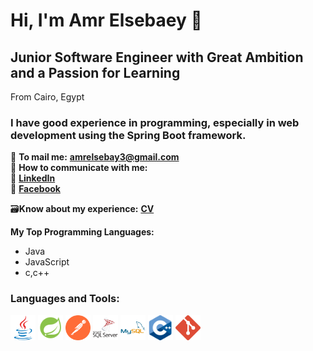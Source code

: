 # Hi, I'm Amr Elsebaey 👋
## Junior Software Engineer with Great Ambition and a Passion for Learning
From Cairo, Egypt

### I have good experience in programming, especially in web development using the Spring Boot framework.

📧 **To mail me:** **[amrelsebay3@gmail.com](mailto:amrelsebay3@gmail.com)**  
📧 **How to communicate with me:**  
🔗 **[LinkedIn](https://www.linkedin.com/in/amr-elsebaey/)**  
🔗 **[Facebook](https://www.facebook.com/amrelseba3y.1999)**  

🗃️**Know about my experience:** **[CV](https://drive.google.com/file/d/14cMUCDrSslieqfjamkO6yU5lx-osVj97/view?usp=sharing)**

**My Top Programming Languages:**
- Java  
- JavaScript
- c,c++

### Languages and Tools:
<p>
  <img src="icons/java-original.svg" alt="Java"  width="40" height="40"/>
    <img src="icons/icons8-spring-boot.svg" alt="Spring Boot"  width="40" height="40"/>
    <img src="icons/postman-icon-svgrepo-com.svg" alt="Postman"  width="40" height="40" />
    <img src="icons/microsoft-sql-server-logo-svgrepo-com.svg" alt="MS SQL Server" width="40" height="40" />
    <img src="icons/mysql-original-wordmark.svg" alt="MySQL"  width="40" height="40"/>
    <img src="icons/c-cpp.svg" alt="C++"  width="40" height="40"/>
  <img src="icons/git.svg" alt="Git"  width="40" height="40"/>
</p>

